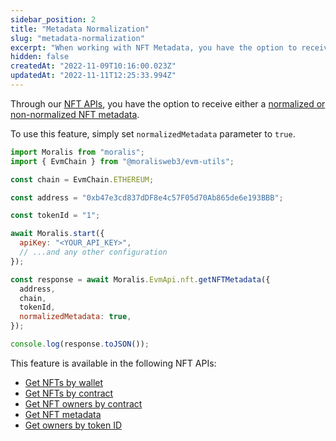 ```yaml
---
sidebar_position: 2
title: "Metadata Normalization"
slug: "metadata-normalization"
excerpt: "When working with NFT Metadata, you have the option to receive either a normalized or non-normalized metadata from our NFT APIs."
hidden: false
createdAt: "2022-11-09T10:16:00.023Z"
updatedAt: "2022-11-11T12:25:33.994Z"
---
```


Through our [NFT APIs](https://docs.moralis.io/docs/nft-api), you have the option to receive either a [normalized or non-normalized NFT metadata](https://docs.moralis.io/reference/normalized-vs-non-normalized-metadata).

To use this feature, simply set `normalizedMetadata` parameter to `true`.

```javascript
import Moralis from "moralis";
import { EvmChain } from "@moralisweb3/evm-utils";

const chain = EvmChain.ETHEREUM;

const address = "0xb47e3cd837dDF8e4c57F05d70Ab865de6e193BBB";

const tokenId = "1";

await Moralis.start({
  apiKey: "<YOUR_API_KEY>",
  // ...and any other configuration
});

const response = await Moralis.EvmApi.nft.getNFTMetadata({
  address,
  chain,
  tokenId,
  normalizedMetadata: true,
});

console.log(response.toJSON());
```

This feature is available in the following NFT APIs:

- [Get NFTs by wallet](https://docs.moralis.io/reference/getwalletnfts)
- [Get NFTs by contract](https://docs.moralis.io/reference/getcontractnfts)
- [Get NFT owners by contract](https://docs.moralis.io/reference/getnftowners)
- [Get NFT metadata](https://docs.moralis.io/reference/getnftmetadata)
- [Get owners by token ID](https://docs.moralis.io/reference/getnfttokenidowners)
